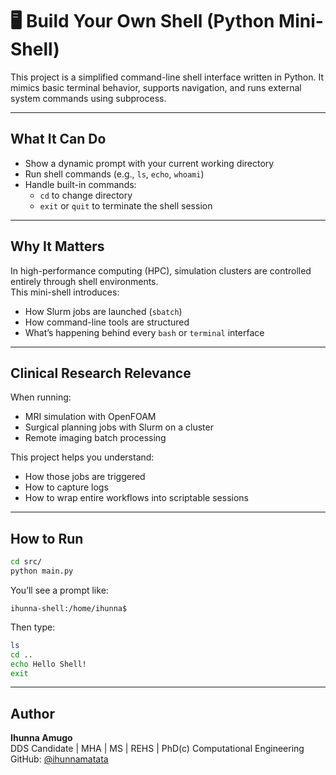 # 🖥️ Build Your Own Shell (Python Mini-Shell)

This project is a simplified command-line shell interface written in Python. It mimics basic terminal behavior, supports navigation, and runs external system commands using subprocess.

---

##  What It Can Do

- Show a dynamic prompt with your current working directory
- Run shell commands (e.g., `ls`, `echo`, `whoami`)
- Handle built-in commands:
  - `cd` to change directory
  - `exit` or `quit` to terminate the shell session

---

##  Why It Matters

In high-performance computing (HPC), simulation clusters are controlled entirely through shell environments.  
This mini-shell introduces:
- How Slurm jobs are launched (`sbatch`)
- How command-line tools are structured
- What’s happening behind every `bash` or `terminal` interface

---

##  Clinical Research Relevance

When running:
- MRI simulation with OpenFOAM
- Surgical planning jobs with Slurm on a cluster
- Remote imaging batch processing

This project helps you understand:
- How those jobs are triggered
- How to capture logs
- How to wrap entire workflows into scriptable sessions

---

##  How to Run

```bash
cd src/
python main.py
```

You’ll see a prompt like:

```
ihunna-shell:/home/ihunna$
```

Then type:
```bash
ls
cd ..
echo Hello Shell!
exit
```

---

## Author

**Ihunna Amugo**  
DDS Candidate | MHA | MS | REHS | PhD(c) Computational Engineering  
GitHub: [@ihunnamatata](https://github.com/ihunnamatata)

